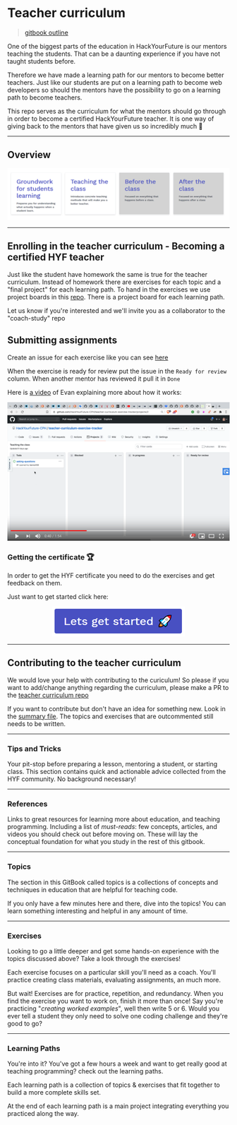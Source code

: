 # Teacher curriculum

> [gitbook outline](https://hyfbe.gitbook.io/teacher-curriculum/)

One of the biggest parts of the education in HackYourFuture is our mentors teaching the students. That can be a daunting experience if you have not taught students before.

Therefore we have made a learning path for our mentors to become better teachers. Just like our students are put on a learning path to become web developers so should the mentors have the possibility to go on a learning path to become teachers.

This repo serves as the curriculum for what the mentors should go through in order to become a certified HackYourFuture teacher. It is one way of giving back to the mentors that have given us so incredibly much 🥇

---

## Overview

![Learning paths](./assets/learning-paths.PNG)

---


## Enrolling in the teacher curriculum - Becoming a certified HYF teacher

Just like the student have homework the same is true for the teacher curriculum. Instead of homework there are exercises for each topic and a "final project" for each learning path. To hand in the exercises we use project boards in this [repo](https://github.com/HackYourFuture-CPH/teacher-curriculum-exercise-tracker/projects). There is a project board for each learning path. 

Let us know if you're interested and we'll invite you as a collaborator to the "coach-study" repo

## Submitting assignments

Create an issue for each exercise like you can see [here](https://github.com/HackYourFuture-CPH/teacher-curriculum-exercise-tracker/issues/1)

When the exercise is ready for review put the issue in the `Ready for review` column. When another mentor has reviewed it pull it in `Done`

Here is [a video](https://www.youtube.com/watch?v=YR0-olyOkQY) of Evan explaining more about how it works:

[![Handing in exercises](./assets/youtube.png)]([./assets/lets-get-started.png](https://www.youtube.com/watch?v=YR0-olyOkQY))


### Getting the certificate 🏆

In order to get the HYF certificate you need to do the exercises and get feedback on them.

Just want to get started click here:

<p align="center">
  <a href="./learning-paths/groundwork-for-student-learning.md">
    <img width="300px" alt="Lets get started" src="./assets/lets-get-started.png" />
  </a>
</p>

---


<!--
## Workshops

Schedules, slide shows, materials, and guides for running your own in-person workshops using the materials in this repo.

---
-->

## Contributing to the teacher curriculum

We would love your help with contributing to the curiculum! So please if you want to add/change anything regarding the curriculum, please make a PR to the [teacher curriculum repo](https://github.com/HackYourFuture-CPH/teacher-curriculum/)

If you want to contribute but don't have an idea for something new. Look in the [summary file](./SUMMARY.md). The topics and exercises that are outcommented still needs to be written.

---

### Tips and Tricks

Your pit-stop before preparing a lesson, mentoring a student, or starting class.  This section contains quick and actionable advice collected from the HYF community.  No background necessary!

---

### References

Links to great resources for learning more about education, and teaching programming. Including a list of _must-reads_: few concepts, articles, and videos you should check out before moving on.  These will lay the conceptual foundation for what you study in the rest of this gitbook.

---

### Topics

The section in this GitBook called topics is a collections of concepts and techniques in education that are helpful for teaching code.

If you only have a few minutes here and there, dive into the topics! You can learn something interesting and helpful in any amount of time.

---

### Exercises

Looking to go a little deeper and get some hands-on experience with the topics discussed above?  Take a look through the exercises!

Each exercise focuses on a particular skill you'll need as a coach. You'll practice creating class materials, evaluating assignments, an much more.

But wait! Exercises are for practice, repetition, and redundancy. When you find the exercise you want to work on, finish it more than once! Say you're practicing "_creating worked examples_", well then write 5 or 6.  Would you ever tell a student they only need to solve one coding challenge and they're good to go?

---

### Learning Paths

You're into it? You've got a few hours a week and want to get really good at teaching programming?  check out the learning paths.

Each learning path is a collection of topics & exercises that fit together to build a more complete skills set.

At the end of each learning path is a main project integrating everything you practiced along the way.

